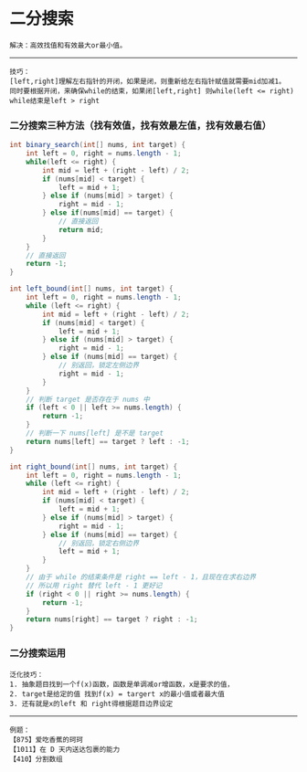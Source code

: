 # 二分搜索
    解决：高效找值和有效最大or最小值。

---
    技巧：
    [left,right]理解左右指针的开闭，如果是闭，则重新给左右指针赋值就需要mid加减1。
    同时要根据开闭，来确保while的结束，如果闭[left,right] 则while(left <= right) while结束是left > right
### 二分搜索三种方法（找有效值，找有效最左值，找有效最右值）

```java
int binary_search(int[] nums, int target) {
    int left = 0, right = nums.length - 1; 
    while(left <= right) {
        int mid = left + (right - left) / 2;
        if (nums[mid] < target) {
            left = mid + 1;
        } else if (nums[mid] > target) {
            right = mid - 1; 
        } else if(nums[mid] == target) {
            // 直接返回
            return mid;
        }
    }
    // 直接返回
    return -1;
}

int left_bound(int[] nums, int target) {
    int left = 0, right = nums.length - 1;
    while (left <= right) {
        int mid = left + (right - left) / 2;
        if (nums[mid] < target) {
            left = mid + 1;
        } else if (nums[mid] > target) {
            right = mid - 1;
        } else if (nums[mid] == target) {
            // 别返回，锁定左侧边界
            right = mid - 1;
        }
    }
    // 判断 target 是否存在于 nums 中
    if (left < 0 || left >= nums.length) {
        return -1;
    }
    // 判断一下 nums[left] 是不是 target
    return nums[left] == target ? left : -1;
}

int right_bound(int[] nums, int target) {
    int left = 0, right = nums.length - 1;
    while (left <= right) {
        int mid = left + (right - left) / 2;
        if (nums[mid] < target) {
            left = mid + 1;
        } else if (nums[mid] > target) {
            right = mid - 1;
        } else if (nums[mid] == target) {
            // 别返回，锁定右侧边界
            left = mid + 1;
        }
    }
    // 由于 while 的结束条件是 right == left - 1，且现在在求右边界
    // 所以用 right 替代 left - 1 更好记
    if (right < 0 || right >= nums.length) {
        return -1;
    }
    return nums[right] == target ? right : -1;
}
```

### 二分搜索运用
    泛化技巧：
    1. 抽象题目找到一个f(x)函数，函数是单调减or增函数，x是要求的值，
    2. target是给定的值 找到f(x) = targert x的最小值或者最大值
    3. 还有就是x的left 和 right得根据题目边界设定
---
    例题：
    【875】爱吃香蕉的珂珂
    【1011】在 D 天内送达包裹的能力
    【410】分割数组